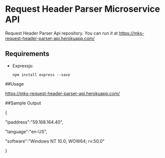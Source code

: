 # Request Header Parser Microservice API

Request Header Parser Api repository.
You can run it at https://mks-request-header-parser-api.herokuapp.com/

## Requirements

* Expressjs:

  `npm install express --save`

##Usage

https://mks-request-header-parser-api.herokuapp.com/

##Sample Output

{

  "ipaddress":"59.168.164.40",

  "language":"en-US",

  "software":"Windows NT 10.0; WOW64; rv:50.0"

}